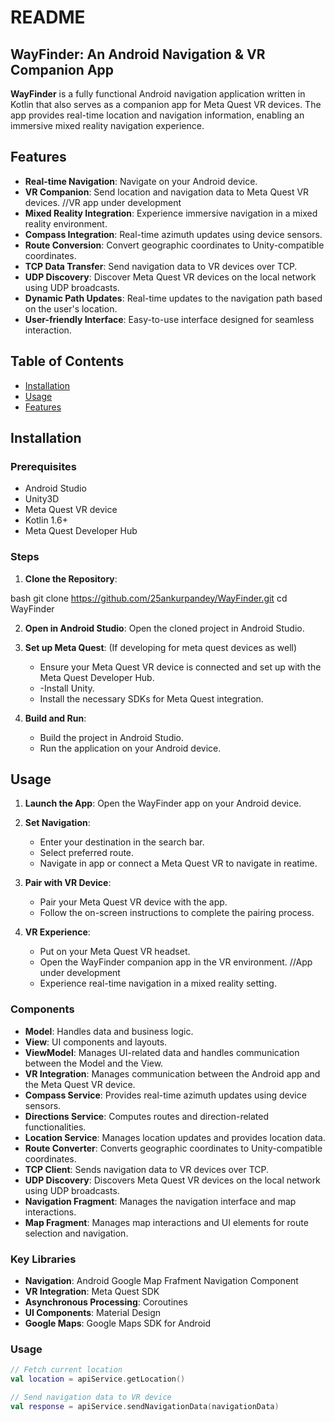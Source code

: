 # README

## WayFinder: An Android Navigation & VR Companion App

**WayFinder** is a fully functional Android navigation application written in Kotlin that also serves as a companion app for Meta Quest VR devices. The app provides real-time location and navigation information, enabling an immersive mixed reality navigation experience.

## Features

- **Real-time Navigation**: Navigate on your Android device.
- **VR Companion**: Send location and navigation data to Meta Quest VR devices.  //VR app under development
- **Mixed Reality Integration**: Experience immersive navigation in a mixed reality environment.
- **Compass Integration**: Real-time azimuth updates using device sensors.
- **Route Conversion**: Convert geographic coordinates to Unity-compatible coordinates.
- **TCP Data Transfer**: Send navigation data to VR devices over TCP.
- **UDP Discovery**: Discover Meta Quest VR devices on the local network using UDP broadcasts.
- **Dynamic Path Updates**: Real-time updates to the navigation path based on the user's location.
- **User-friendly Interface**: Easy-to-use interface designed for seamless interaction.

## Table of Contents

- [Installation](#installation)
- [Usage](#usage)
- [Features](#features)

## Installation

### Prerequisites

- Android Studio
- Unity3D
- Meta Quest VR device
- Kotlin 1.6+
- Meta Quest Developer Hub

### Steps

1. **Clone the Repository**:
   
bash
   git clone https://github.com/25ankurpandey/WayFinder.git
   cd WayFinder
   
2. **Open in Android Studio**:
   Open the cloned project in Android Studio.

3. **Set up Meta Quest**: (If developing for meta quest devices as well)
   - Ensure your Meta Quest VR device is connected and set up with the Meta Quest Developer Hub.
   - -Install Unity.
   - Install the necessary SDKs for Meta Quest integration.

4. **Build and Run**:
   - Build the project in Android Studio.
   - Run the application on your Android device.

## Usage

1. **Launch the App**:
   Open the WayFinder app on your Android device.

2. **Set Navigation**:
   - Enter your destination in the search bar.
   - Select preferred route.
   - Navigate in app or connect a Meta Quest VR to navigate in reatime.
    
3. **Pair with VR Device**:
   - Pair your Meta Quest VR device with the app.
   - Follow the on-screen instructions to complete the pairing process.

4. **VR Experience**:
   - Put on your Meta Quest VR headset.
   - Open the WayFinder companion app in the VR environment.  //App under development
   - Experience real-time navigation in a mixed reality setting.

### Components

- **Model**: Handles data and business logic.
- **View**: UI components and layouts.
- **ViewModel**: Manages UI-related data and handles communication between the Model and the View.
- **VR Integration**: Manages communication between the Android app and the Meta Quest VR device.
- **Compass Service**: Provides real-time azimuth updates using device sensors.
- **Directions Service**: Computes routes and direction-related functionalities.
- **Location Service**: Manages location updates and provides location data.
- **Route Converter**: Converts geographic coordinates to Unity-compatible coordinates.
- **TCP Client**: Sends navigation data to VR devices over TCP.
- **UDP Discovery**: Discovers Meta Quest VR devices on the local network using UDP broadcasts.
- **Navigation Fragment**: Manages the navigation interface and map interactions.
- **Map Fragment**: Manages map interactions and UI elements for route selection and navigation.

### Key Libraries

- **Navigation**: Android Google Map Frafment Navigation Component
- **VR Integration**: Meta Quest SDK
- **Asynchronous Processing**: Coroutines
- **UI Components**: Material Design
- **Google Maps**: Google Maps SDK for Android

### Usage

```kotlin
// Fetch current location
val location = apiService.getLocation()

// Send navigation data to VR device
val response = apiService.sendNavigationData(navigationData)
